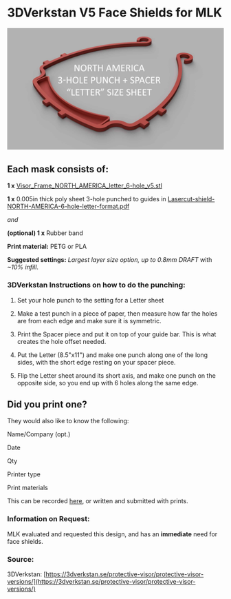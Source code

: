 # 3DVerkstan V5 Face Shields for MLK
![3DVerkstan Face shield](https://raw.githubusercontent.com/CRASHSpace/COVID-19-3dprints/master/images/faceshield_3DVerkstanV5.jpg)

## Each mask consists of:
**1 x** [Visor_Frame_NORTH_AMERICA_letter_6-hole_v5.stl](https://github.com/CRASHSpace/COVID-19-3dprints/raw/master/Face%20Shield/3DVerkstan/Visor_Frame_NORTH_AMERICA_letter_6-hole_v5.stl)

**1 x** 0.005in thick poly sheet 3-hole punched to guides in [Lasercut-shield-NORTH-AMERICA-6-hole-letter-format.pdf](https://github.com/CRASHSpace/COVID-19-3dprints/raw/master/Face%20Shield/3DVerkstan/Lasercut-shield-NORTH-AMERICA-6-hole-letter-format.pdf)

*and*

**(optional) 1 x** Rubber band

**Print material:** PETG or PLA

**Suggested settings:** *Largest layer size option, up to 0.8mm DRAFT* with *~10% infill*.

### 3DVerkstan Instructions on how to do the punching:
1. Set your hole punch to the setting for a Letter sheet

2. Make a test punch in a piece of paper, then measure how far the holes are from each edge and make sure it is symmetric.

3. Print the Spacer piece and put it on top of your guide bar. This is what creates the hole offset needed.

4. Put the Letter (8.5"x11") and make one punch along one of the long sides, with the short edge resting on your spacer piece.

5. Flip the Letter sheet around its short axis, and make one punch on the opposite side, so you end up with 6 holes along the same edge.

## Did you print one?
They would also like to know the following:

Name/Company (opt.)

Date

Qty

Printer type

Print materials

This can be recorded [here](https://airtable.com/shrZCoERKFkLPPHIm), or written and submitted with prints.

### Information on Request:
MLK evaluated and requested this design, and has an **immediate** need for face shields.

### Source:
3DVerkstan: [https://3dverkstan.se/protective-visor/protective-visor-versions/](https://3dverkstan.se/protective-visor/protective-visor-versions/)
